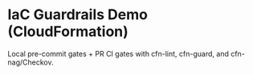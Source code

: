 # IaC Guardrails Demo (CloudFormation)
Local pre-commit gates + PR CI gates with cfn-lint, cfn-guard, and cfn-nag/Checkov.
